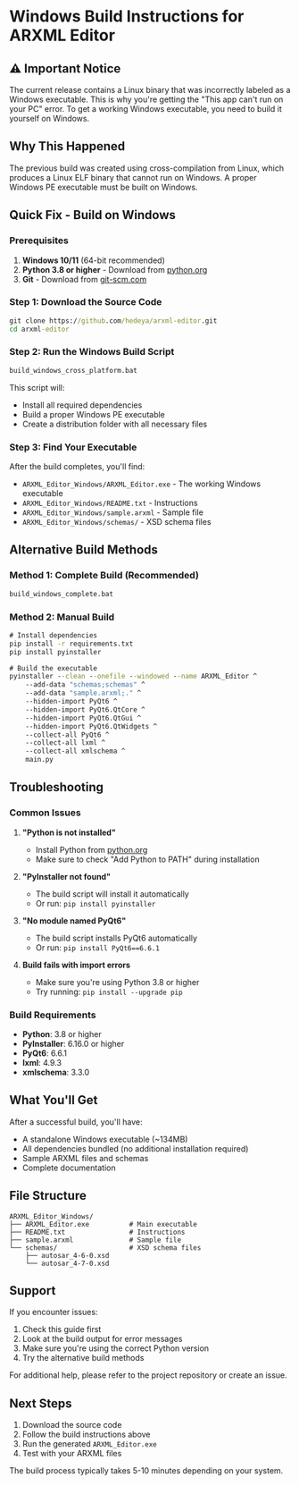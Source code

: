 # Windows Build Instructions for ARXML Editor

## ⚠️ Important Notice

The current release contains a Linux binary that was incorrectly labeled as a Windows executable. This is why you're getting the "This app can't run on your PC" error. To get a working Windows executable, you need to build it yourself on Windows.

## Why This Happened

The previous build was created using cross-compilation from Linux, which produces a Linux ELF binary that cannot run on Windows. A proper Windows PE executable must be built on Windows.

## Quick Fix - Build on Windows

### Prerequisites

1. **Windows 10/11** (64-bit recommended)
2. **Python 3.8 or higher** - Download from [python.org](https://python.org)
3. **Git** - Download from [git-scm.com](https://git-scm.com)

### Step 1: Download the Source Code

```cmd
git clone https://github.com/hedeya/arxml-editor.git
cd arxml-editor
```

### Step 2: Run the Windows Build Script

```cmd
build_windows_cross_platform.bat
```

This script will:
- Install all required dependencies
- Build a proper Windows PE executable
- Create a distribution folder with all necessary files

### Step 3: Find Your Executable

After the build completes, you'll find:
- `ARXML_Editor_Windows/ARXML_Editor.exe` - The working Windows executable
- `ARXML_Editor_Windows/README.txt` - Instructions
- `ARXML_Editor_Windows/sample.arxml` - Sample file
- `ARXML_Editor_Windows/schemas/` - XSD schema files

## Alternative Build Methods

### Method 1: Complete Build (Recommended)
```cmd
build_windows_complete.bat
```

### Method 2: Manual Build
```cmd
# Install dependencies
pip install -r requirements.txt
pip install pyinstaller

# Build the executable
pyinstaller --clean --onefile --windowed --name ARXML_Editor ^
    --add-data "schemas;schemas" ^
    --add-data "sample.arxml;." ^
    --hidden-import PyQt6 ^
    --hidden-import PyQt6.QtCore ^
    --hidden-import PyQt6.QtGui ^
    --hidden-import PyQt6.QtWidgets ^
    --collect-all PyQt6 ^
    --collect-all lxml ^
    --collect-all xmlschema ^
    main.py
```

## Troubleshooting

### Common Issues

1. **"Python is not installed"**
   - Install Python from [python.org](https://python.org)
   - Make sure to check "Add Python to PATH" during installation

2. **"PyInstaller not found"**
   - The build script will install it automatically
   - Or run: `pip install pyinstaller`

3. **"No module named PyQt6"**
   - The build script installs PyQt6 automatically
   - Or run: `pip install PyQt6==6.6.1`

4. **Build fails with import errors**
   - Make sure you're using Python 3.8 or higher
   - Try running: `pip install --upgrade pip`

### Build Requirements

- **Python**: 3.8 or higher
- **PyInstaller**: 6.16.0 or higher
- **PyQt6**: 6.6.1
- **lxml**: 4.9.3
- **xmlschema**: 3.3.0

## What You'll Get

After a successful build, you'll have:
- A standalone Windows executable (~134MB)
- All dependencies bundled (no additional installation required)
- Sample ARXML files and schemas
- Complete documentation

## File Structure

```
ARXML_Editor_Windows/
├── ARXML_Editor.exe          # Main executable
├── README.txt                # Instructions
├── sample.arxml              # Sample file
└── schemas/                  # XSD schema files
    ├── autosar_4-6-0.xsd
    └── autosar_4-7-0.xsd
```

## Support

If you encounter issues:
1. Check this guide first
2. Look at the build output for error messages
3. Make sure you're using the correct Python version
4. Try the alternative build methods

For additional help, please refer to the project repository or create an issue.

## Next Steps

1. Download the source code
2. Follow the build instructions above
3. Run the generated `ARXML_Editor.exe`
4. Test with your ARXML files

The build process typically takes 5-10 minutes depending on your system.
